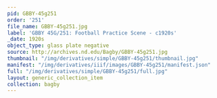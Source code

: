 ```yaml
---
pid: GBBY-45g251
order: '251'
file_name: GBBY-45g251.jpg
label: 'GBBY 45G/251: Football Practice Scene - c1920s'
_date: 1920s
object_type: glass plate negative
source: http://archives.nd.edu/Bagby/GBBY-45g251.jpg
thumbnail: "/img/derivatives/simple/GBBY-45g251/thumbnail.jpg"
manifest: "/img/derivatives/iiif/images/GBBY-45g251/manifest.json"
full: "/img/derivatives/simple/GBBY-45g251/full.jpg"
layout: generic_collection_item
collection: bagby
---
```

